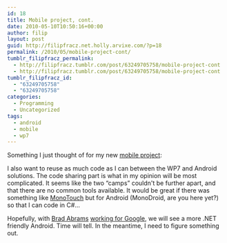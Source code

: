 ```yaml
---
id: 18
title: Mobile project, cont.
date: 2010-05-10T10:50:16+00:00
author: filip
layout: post
guid: http://filipfracz.net.holly.arvixe.com/?p=18
permalink: /2010/05/mobile-project-cont/
tumblr_filipfracz_permalink:
  - http://filipfracz.tumblr.com/post/63249705758/mobile-project-cont
  - http://filipfracz.tumblr.com/post/63249705758/mobile-project-cont
tumblr_filipfracz_id:
  - "63249705758"
  - "63249705758"
categories:
  - Programming
  - Uncategorized
tags:
  - android
  - mobile
  - wp7
---
```

Something I just thought of for my new [mobile project](http://blog.filipfracz.net/post/Back.aspx):

I also want to reuse as much code as I can between the WP7 and Android solutions. The code sharing part is what in my opinion will be most complicated. It seems like the two &#8220;camps&#8221; couldn't be further apart, and that there are no common tools available. It would be great if there was something like [MonoTouch](http://monotouch.net/ "MonoTouch by Novell") but for Android (MonoDroid, are you here yet?) so that I can code in C#&#8230;

Hopefully, with [Brad Abrams](http://blogs.msdn.com/brada/) [working for Google](http://bradabrams.com/2010/05/going-google/), we will see a more .NET friendly Android. Time will tell. In the meantime, I need to figure something out.